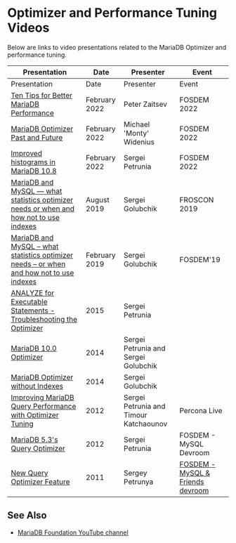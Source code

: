 
# Optimizer and Performance Tuning Videos

Below are links to video presentations related to the MariaDB Optimizer and performance tuning.



| Presentation | Date | Presenter | Event |
| --- | --- | --- | --- |
| Presentation | Date | Presenter | Event |
| [Ten Tips for Better MariaDB Performance](https://www.youtube.com/watch?v=zISiQifPNT8) | February 2022 | Peter Zaitsev | FOSDEM 2022 |
| [MariaDB Optimizer Past and Future](https://youtu.be/x-vd2GBm5E0) | February 2022 | Michael 'Monty' Widenius | FOSDEM 2022 |
| [Improved histograms in MariaDB 10.8](https://www.youtube.com/watch?v=uz3rr3WnQOs) | February 2022 | Sergei Petrunia | FOSDEM 2022 |
| [MariaDB and MySQL — what statistics optimizer needs or when and how not to use indexes](https://media.ccc.de/v/froscon2019-2343-mariadb_and_mysql_what_statistics_optimizer_needs) | August 2019 | Sergei Golubchik | FROSCON 2019 |
| [MariaDB and MySQL – what statistics optimizer needs – or when and how not to use indexes](https://ftp.osuosl.org/pub/fosdem/2019/UA2.118/stats_optimizer.mp4) | February 2019 | Sergei Golubchik | FOSDEM'19 |
| [ANALYZE for Executable Statements - Troubleshooting the Optimizer](https://www.slideshare.net/SergeyPetrunya/analyze-for-executable-statements-a-new-way-to-do-optimizer-troubleshooting-in-mariadb-101) | 2015 | Sergei Petrunia |  |
| [MariaDB 10.0 Optimizer](https://www.slideshare.net/SergeyPetrunya/mariadb-10-0optimizer) | 2014 | Sergei Petrunia and Sergei Golubchik |  |
| [MariaDB Optimizer without Indexes](https://www.percona.com/live/mysql-conference-2014/sessions/mariadb-optimizer-see-no-indexes) | 2014 | Sergei Golubchik |  |
| [Improving MariaDB Query Performance with Optimizer Tuning](https://s.petrunia.net/files/percona-live-2012-optimizer-tuning.pdf) | 2012 | Sergei Petrunia and Timour Katchaounov | Percona Live |
| [MariaDB 5.3's Query Optimizer](https://s.petrunia.net/files/fosdem2012-mariadb-5.3-query-optimizer.pdf) | 2012 | Sergei Petrunia | FOSDEM - MySQL Devroom |
| [New Query Optimizer Feature](https://s.petrunia.net/files/fosdem2011-new-qep-features-in-mariadb.pdf) | 2011 | Sergey Petrunya | [FOSDEM - MySQL & Friends devroom](https://archive.fosdem.org/2011/schedule/track/mysql_friends_devroom.html) |



## See Also


* [MariaDB Foundation YouTube channel](https://www.youtube.com/c/MariaDBFoundation)

